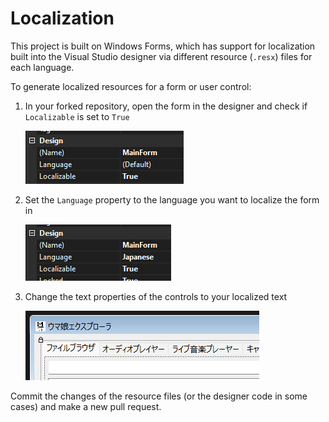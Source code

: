 # Localization
This project is built on Windows Forms, which has support for localization built into the 
Visual Studio designer via different resource (`.resx`) files for each language.

To generate localized resources for a form or user control:

1. In your forked repository, open the form in the designer and check if `Localizable` is set to `True`

	![](/Docs/Images/l1.png)
2. Set the `Language` property to the language you want to localize the form in

	![](/Docs/Images/l2.png)
3. Change the text properties of the controls to your localized text

	![](/Docs/Images/l3.png)

Commit the changes of the resource files (or the designer code in some cases) and make a new pull request.
